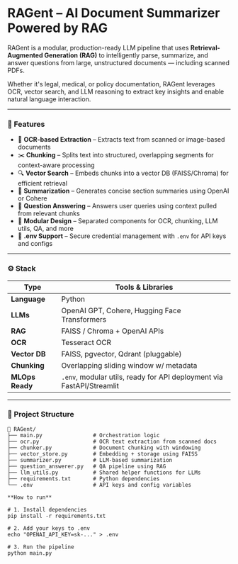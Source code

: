 #  RAGent – AI Document Summarizer Powered by RAG

RAGent is a modular, production-ready LLM pipeline that uses **Retrieval-Augmented Generation (RAG)** to intelligently parse, summarize, and answer questions from large, unstructured documents — including scanned PDFs.

Whether it's legal, medical, or policy documentation, RAGent leverages OCR, vector search, and LLM reasoning to extract key insights and enable natural language interaction.

---

### 🔧 Features

- 📄 **OCR-based Extraction** – Extracts text from scanned or image-based documents  
- ✂️ **Chunking** – Splits text into structured, overlapping segments for context-aware processing  
- 🔍 **Vector Search** – Embeds chunks into a vector DB (FAISS/Chroma) for efficient retrieval  
- 🧠 **Summarization** – Generates concise section summaries using OpenAI or Cohere  
- 💬 **Question Answering** – Answers user queries using context pulled from relevant chunks  
- 🧱 **Modular Design** – Separated components for OCR, chunking, LLM utils, QA, and more  
- 🔐 **.env Support** – Secure credential management with `.env` for API keys and configs

---

### ⚙️ Stack

| Type            | Tools & Libraries                                                           |
|------------------|------------------------------------------------------------------------------|
| **Language**     | Python                                                                       |
| **LLMs**         | OpenAI GPT, Cohere, Hugging Face Transformers                               |
| **RAG**          | FAISS / Chroma + OpenAI APIs                                                 |
| **OCR**          | Tesseract OCR                                                                |
| **Vector DB**    | FAISS, pgvector, Qdrant (pluggable)                                          |
| **Chunking**     | Overlapping sliding window w/ metadata                                       |
| **MLOps Ready**  | `.env`, modular utils, ready for API deployment via FastAPI/Streamlit        |

---

### 📁 Project Structure

```text
📂 RAGent/
├── main.py                # Orchestration logic
├── ocr.py                 # OCR text extraction from scanned docs
├── chunker.py             # Document chunking with windowing
├── vector_store.py        # Embedding + storage using FAISS
├── summarizer.py          # LLM-based summarization
├── question_answerer.py   # QA pipeline using RAG
├── llm_utils.py           # Shared helper functions for LLMs
├── requirements.txt       # Python dependencies
└── .env                   # API keys and config variables

**How to run**

# 1. Install dependencies
pip install -r requirements.txt

# 2. Add your keys to .env
echo "OPENAI_API_KEY=sk-..." > .env

# 3. Run the pipeline
python main.py

